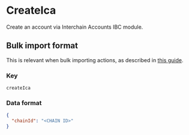 # CreateIca

Create an account via Interchain Accounts IBC module.

## Bulk import format

This is relevant when bulk importing actions, as described in [this
guide](https://github.com/DA0-DA0/dao-dao-ui/wiki/Bulk-importing-actions).

### Key

`createIca`

### Data format

```json
{
  "chainId": "<CHAIN ID>"
}
```
